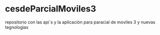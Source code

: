 # cesdeParcialMoviles3
repositorio con las api´s y la aplicación para paracial de moviles 3 y nuevas tegnologias
